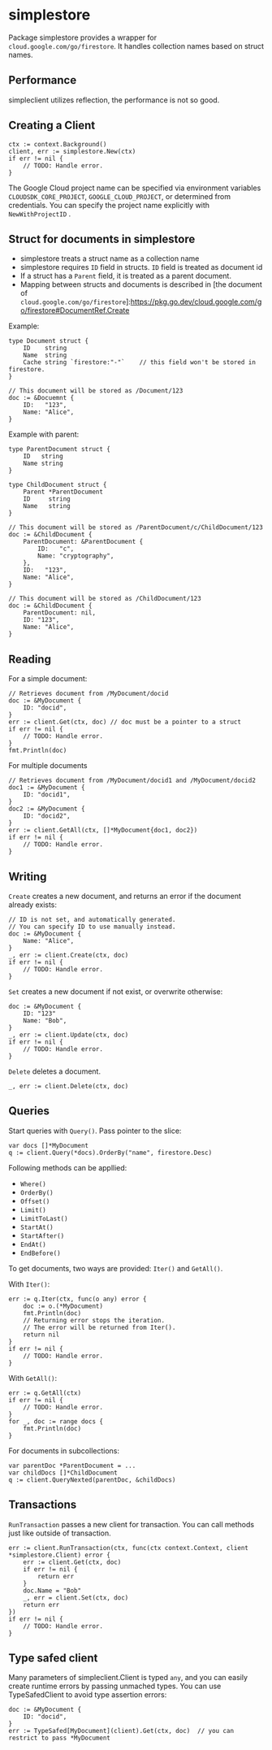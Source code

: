 # simplestore

Package simplestore provides a wrapper for `cloud.google.com/go/firestore`.
It handles collection names based on struct names.

## Performance

simpleclient utilizes reflection, the performance is not so good.

## Creating a Client

	ctx := context.Background()
	client, err := simplestore.New(ctx)
	if err != nil {
		// TODO: Handle error.
	}

The Google Cloud project name can be specified via environment variables `CLOUDSDK_CORE_PROJECT`, `GOOGLE_CLOUD_PROJECT`,
or determined from credentials.
You can specify the project name explicitly with `NewWithProjectID` .

## Struct for documents in simplestore

- simplestore treats a struct name as a collection name
- simplestore requires `ID` field in structs. `ID` field is treated as document id
- If a struct has a `Parent` field, it is treated as a parent document.
- Mapping between structs and documents is described in [the document of `cloud.google.com/go/firestore`]:https://pkg.go.dev/cloud.google.com/go/firestore#DocumentRef.Create

Example:

	type Document struct {
		ID    string
		Name  string
		Cache string `firestore:"-"`	// this field won't be stored in firestore.
	}

	// This document will be stored as /Document/123
	doc := &Docuemnt {
		ID:   "123",
		Name: "Alice",
	}

Example with parent:

	type ParentDocument struct {
		ID   string
		Name string
	}

	type ChildDocument struct {
		Parent *ParentDocument
		ID     string
		Name   string
	}

	// This document will be stored as /ParentDocument/c/ChildDocument/123
	doc := &ChildDocument {
		ParentDocument: &ParentDocument {
			ID:   "c",
			Name: "cryptography",
		},
		ID:   "123",
		Name: "Alice",
	}

	// This document will be stored as /ChildDocument/123
	doc := &ChildDocument {
		ParentDocument: nil,
		ID: "123",
		Name: "Alice",
	}

## Reading

For a simple document:

	// Retrieves document from /MyDocument/docid
	doc := &MyDocument {
		ID: "docid",
	}
	err := client.Get(ctx, doc)	// doc must be a pointer to a struct
	if err != nil {
		// TODO: Handle error.
	}
	fmt.Println(doc)

For multiple documents

	// Retrieves document from /MyDocument/docid1 and /MyDocument/docid2
	doc1 := &MyDocument {
		ID: "docid1",
	}
	doc2 := &MyDocument {
		ID: "docid2",
	}
	err := client.GetAll(ctx, []*MyDocument{doc1, doc2})
	if err != nil {
		// TODO: Handle error.
	}

## Writing

`Create` creates a new document, and returns an error if the document already exists:

	// ID is not set, and automatically generated.
	// You can specify ID to use manually instead.
	doc := &MyDocument {
		Name: "Alice",
	}
	_, err := client.Create(ctx, doc)
	if err != nil {
		// TODO: Handle error.
	}

`Set` creates a new document if not exist, or overwrite otherwise:

	doc := &MyDocument {
		ID: "123"
		Name: "Bob",
	}
	_, err := client.Update(ctx, doc)
	if err != nil {
		// TODO: Handle error.
	}

`Delete` deletes a document.

	_, err := client.Delete(ctx, doc)

## Queries

Start queries with `Query()`. Pass pointer to the slice:

	var docs []*MyDocument
	q := client.Query(*docs).OrderBy("name", firestore.Desc)

Following methods can be appllied:

* `Where()`
* `OrderBy()`
* `Offset()`
* `Limit()`
* `LimitToLast()`
* `StartAt()`
* `StartAfter()`
* `EndAt()`
* `EndBefore()`

To get documents, two ways are provided: `Iter()` and `GetAll()`.

With `Iter()`:

	err := q.Iter(ctx, func(o any) error {
		doc := o.(*MyDocument)
		fmt.Println(doc)
		// Returning error stops the iteration.
		// The error will be returned from Iter().
		return nil
	}
	if err != nil {
		// TODO: Handle error.
	}

With `GetAll()`:

	err := q.GetAll(ctx)
	if err != nil {
		// TODO: Handle error.
	}
	for _, doc := range docs {
		fmt.Println(doc)
	}

For documents in subcollections:

	var parentDoc *ParentDocument = ...
	var childDocs []*ChildDocument
	q := client.QueryNexted(parentDoc, &childDocs)

## Transactions

`RunTransaction` passes a new client for transaction.
You can call methods just like outside of transaction.

	err := client.RunTransaction(ctx, func(ctx context.Context, client *simplestore.Client) error {
		err := client.Get(ctx, doc)
		if err != nil {
			return err
		}
		doc.Name = "Bob"
		_, err = client.Set(ctx, doc)
		return err
	})
	if err != nil {
		// TODO: Handle error.
	}

## Type safed client

Many parameters of simpleclient.Client is typed `any`, and you can easily create runtime errors by passing unmached types.
You can use TypeSafedClient to avoid type assertion errors:

	doc := &MyDocument {
		ID: "docid",
	}
	err := TypeSafed[MyDocument](client).Get(ctx, doc)	// you can restrict to pass *MyDocument
